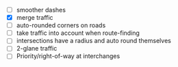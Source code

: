 * [ ] smoother dashes
* [x] merge traffic
* [ ] auto-rounded corners on roads
* [ ] take traffic into account when route-finding
* [ ] intersections have a radius and auto round themselves
* [ ] 2-glane traffic
* [ ] Priority/right-of-way at interchanges
